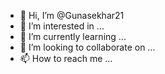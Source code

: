 - 👋 Hi, I’m @Gunasekhar21
- 👀 I’m interested in ...
- 🌱 I’m currently learning ...
- 💞️ I’m looking to collaborate on ...
- 📫 How to reach me ...

<!---
Gunasekhar21/Gunasekhar21 is a ✨ special ✨ repository because its `README.md` (this file) appears on your GitHub profile.
You can click the Preview link to take a look at your changes

